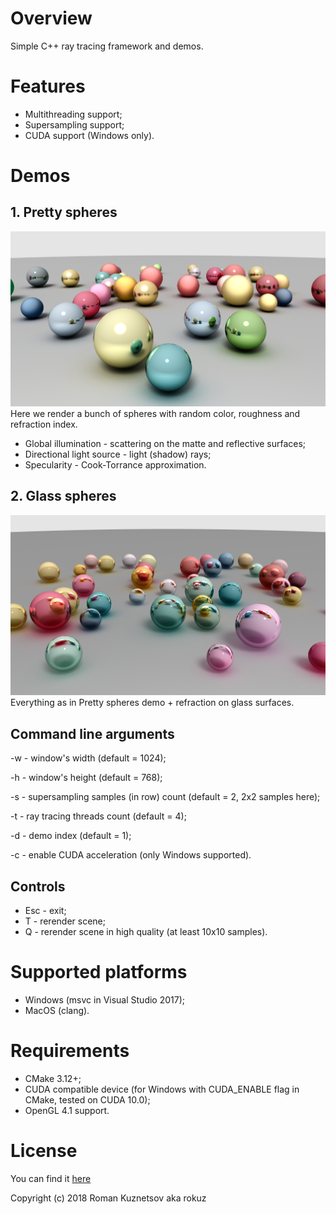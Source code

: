 # Overview
Simple C++ ray tracing framework and demos.

# Features
* Multithreading support;
* Supersampling support;
* CUDA support (Windows only).

# Demos
## 1. Pretty spheres
![Pretty spheres Demo](screenshots/pretty_spheres.png?raw=true "Pretty spheres Demo")
Here we render a bunch of spheres with random color, roughness and refraction index.
* Global illumination - scattering on the matte and reflective surfaces;
* Directional light source - light (shadow) rays;
* Specularity - Cook-Torrance approximation.
## 2. Glass spheres
![Glass spheres Demo](screenshots/glass_spheres.png?raw=true "Glass spheres Demo")
Everything as in Pretty spheres demo + refraction on glass surfaces.

## Command line arguments
-w - window's width (default = 1024);

-h - window's height (default = 768);

-s - supersampling samples (in row) count (default = 2, 2x2 samples here);

-t - ray tracing threads count (default = 4);

-d - demo index (default = 1);

-c - enable CUDA acceleration (only Windows supported).

## Controls
* Esc - exit;
* T - rerender scene;
* Q - rerender scene in high quality (at least 10x10 samples).

# Supported platforms
* Windows (msvc in Visual Studio 2017);
* MacOS (clang).

# Requirements
* CMake 3.12+;
* CUDA compatible device (for Windows with CUDA_ENABLE flag in CMake, tested on CUDA 10.0);
* OpenGL 4.1 support.

# License
You can find it [here](LICENSE)

Copyright (c) 2018 Roman Kuznetsov aka rokuz
